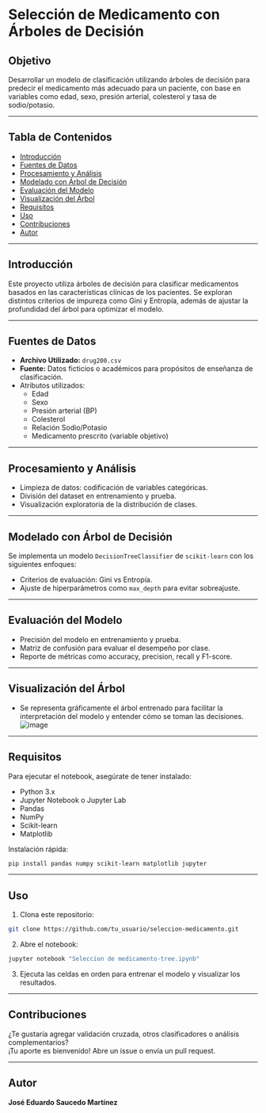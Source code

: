 # Selección de Medicamento con Árboles de Decisión

## Objetivo  
Desarrollar un modelo de clasificación utilizando árboles de decisión para predecir el medicamento más adecuado para un paciente, con base en variables como edad, sexo, presión arterial, colesterol y tasa de sodio/potasio.

---

## Tabla de Contenidos
- [Introducción](#introducción)  
- [Fuentes de Datos](#fuentes-de-datos)  
- [Procesamiento y Análisis](#procesamiento-y-análisis)  
- [Modelado con Árbol de Decisión](#modelado-con-árbol-de-decisión)  
- [Evaluación del Modelo](#evaluación-del-modelo)  
- [Visualización del Árbol](#visualización-del-árbol)  
- [Requisitos](#requisitos)  
- [Uso](#uso)  
- [Contribuciones](#contribuciones)  
- [Autor](#autor)  

---

## Introducción  
Este proyecto utiliza árboles de decisión para clasificar medicamentos basados en las características clínicas de los pacientes. Se exploran distintos criterios de impureza como Gini y Entropía, además de ajustar la profundidad del árbol para optimizar el modelo.

---

## Fuentes de Datos  
- **Archivo Utilizado:** `drug200.csv`  
- **Fuente:** Datos ficticios o académicos para propósitos de enseñanza de clasificación.  
- Atributos utilizados:
  - Edad
  - Sexo
  - Presión arterial (BP)
  - Colesterol
  - Relación Sodio/Potasio
  - Medicamento prescrito (variable objetivo)

---

## Procesamiento y Análisis  
- Limpieza de datos: codificación de variables categóricas.
- División del dataset en entrenamiento y prueba.
- Visualización exploratoria de la distribución de clases.

---

## Modelado con Árbol de Decisión  
Se implementa un modelo `DecisionTreeClassifier` de `scikit-learn` con los siguientes enfoques:
- Criterios de evaluación: Gini vs Entropía.
- Ajuste de hiperparámetros como `max_depth` para evitar sobreajuste.

---

## Evaluación del Modelo  
- Precisión del modelo en entrenamiento y prueba.
- Matriz de confusión para evaluar el desempeño por clase.
- Reporte de métricas como accuracy, precision, recall y F1-score.

---

## Visualización del Árbol  
- Se representa gráficamente el árbol entrenado para facilitar la interpretación del modelo y entender cómo se toman las decisiones.
![image](https://github.com/user-attachments/assets/ec11c424-1d73-43b9-88eb-01d128e35363)

---

## Requisitos  
Para ejecutar el notebook, asegúrate de tener instalado:

- Python 3.x  
- Jupyter Notebook o Jupyter Lab  
- Pandas  
- NumPy  
- Scikit-learn  
- Matplotlib  

Instalación rápida:
```bash
pip install pandas numpy scikit-learn matplotlib jupyter
```

---

## Uso  
1. Clona este repositorio:
```bash
git clone https://github.com/tu_usuario/seleccion-medicamento.git
```
2. Abre el notebook:
```bash
jupyter notebook "Seleccion de medicamento-tree.ipynb"
```
3. Ejecuta las celdas en orden para entrenar el modelo y visualizar los resultados.

---

## Contribuciones  
¿Te gustaría agregar validación cruzada, otros clasificadores o análisis complementarios?  
¡Tu aporte es bienvenido! Abre un issue o envía un pull request.

---

## Autor  
**José Eduardo Saucedo Martínez**  
